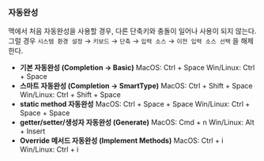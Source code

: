 ### 자동완성
맥에서 처음 자동완성을 사용할 경우, 다른 단축키와 충돌이 일어나 사용이 되지 않는다.  
그럴 경우 `시스템 환경 설정` → `키보드` → `단축` → `입력 소스` → `이전 입력 소스 선택` 을 해제한다.

- **기본 자동완성 (Completion -> Basic)**
  MacOS: Ctrl + Space
  Win/Linux: Ctrl + Space
- **스마트 자동완성 (Completion -> SmartType)**
  MacOS: Ctrl + Shift + Space
  Win/Linux: Ctrl + Shift + Space
- **static method 자동완성**
  MacOS: Ctrl + Space + Space
  Win/Linux: Ctrl + Space + Space
- **getter/setter/생성자 자동완성 (Generate)**
  MacOS: Cmd + n
  Win/Linux: Alt + Insert
- **Override 메서드 자동완성 (Implement Methods)**
  MacOS: Ctrl + i
  Win/Linux: Ctrl + i
